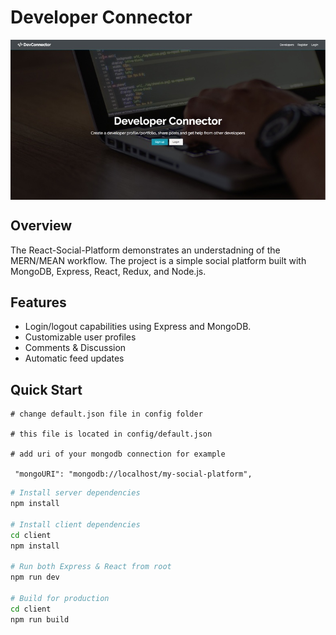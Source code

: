 # Developer Connector

<a target="_blank"><img align="center" src="https://raw.githubusercontent.com/ctlong12/React-Social-Platform/master/images/Homepage.jpg" border="0" alt="Home page of the Sustainability Application"></a>


## Overview
The React-Social-Platform demonstrates an understadning of the MERN/MEAN workflow. The project is a simple social platform built with MongoDB, Express, React, Redux, and Node.js.  

## Features

* Login/logout capabilities using Express and MongoDB.
* Customizable user profiles
* Comments & Discussion
* Automatic feed updates

## Quick Start

```
# change default.json file in config folder

# this file is located in config/default.json

# add uri of your mongodb connection for example

 "mongoURI": "mongodb://localhost/my-social-platform",

```

```bash
# Install server dependencies
npm install

# Install client dependencies
cd client
npm install

# Run both Express & React from root
npm run dev

# Build for production
cd client
npm run build
```

